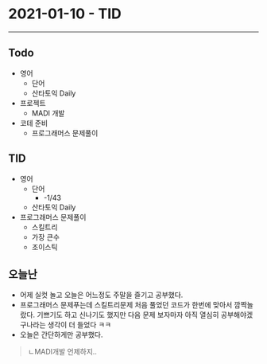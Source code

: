 # 2021-01-10 - TID
---
## Todo
- 영어
    - 단어
    - 산타토익 Daily
- 프로젝트
    - MADI 개발
- 코테 준비
     - 프로그래머스 문제풀이

## TID
- 영어
    - 단어
        - -1/43
    - 산타토익 Daily
- 프로그래머스 문제풀이
    - 스킬트리
    - 가장 큰수
    - 조이스틱



## 오늘난
- 어제 실컷 놀고 오늘은 어느정도 주말을 즐기고 공부했다.
- 프로그래머스 문제푸는데 스킬트리문제 처음 풀었던 코드가 한번에 맞아서 깜짝놀랐다. 기쁘기도 하고 신나기도 했지만 다음 문제 보자마자 아직 열심히 공부해야겠구나라는 생각이 더 들었다 ㅋㅋ
- 오늘은 간단하게만 공부했다.

> ㄴMADI개발 언제하지..